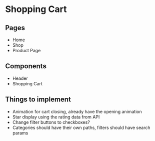 # Shopping Cart
## Pages
- Home
- Shop
- Product Page

## Components
- Header
- Shopping Cart

## Things to implement
- Animation for cart closing, already have the opening animation
- Star display using the rating data from API
- Change filter buttons to checkboxes?
- Categories should have their own paths, filters should have search params
